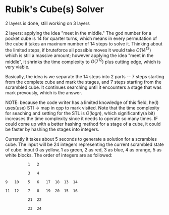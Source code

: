 # Rubik's Cube(s) Solver
2 layers is done, still working on 3 layers

2 layers: applying the idea "meet in the middle." The god number for a pocket cube is 14 for quarter turns, which means in every permutation of the cube it takes an maxinum number of 14 steps to solve it. Thinking about the limited steps, if bruteforce all possible moves it would take $O(14^{12})$ which is still a massive amount; however applying the idea "meet in the middle", it shrinks the time complexity to $O(7^{12})$ plus cutting edge, which is very viable. 

Basically, the idea is we separate the 14 steps into 2 parts -- 7 steps starting from the complete cube and mark the stages, and 7 steps starting from the scrambled cube. It continues searching until it encounters a stage that was mark prevously, which is the answer.

NOTE: because the code writer has a limited knowledge of this field, he(I) uses(use) STI -> map in cpp to mark visited. Note that the time complexity for seaching and setting for the STL is $O(logn)$, which significantly(a bit) increases the time complexity since it needs to operate so many times. IF could come up with a better hashing method for a stage of a cube, it could be faster by hashing the stages into integers. 

Currently it takes about 5 seconds to generate a solution for a scrambles cube. The input will be 24 integers representing the current scrambled state of cube: input 0 as yellow, 1 as green, 2 as red, 3 as blue, 4 as orange, 5 as white blocks. The order of integers are as followed:


              1   2  

              3   4          

    9   10    5   6   17  18  13  14
              
    11  12    7   8   19  20  15  16

              21  22
              
              23  24
